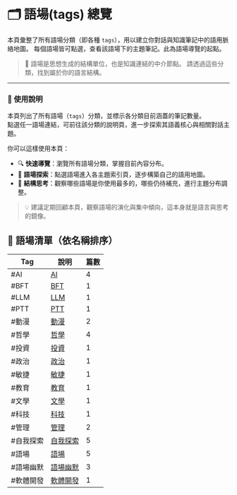 # 🗂 語場(tags) 總覽

本頁彙整了所有語場分類（即各種 `tags`），用以建立你對話與知識筆記中的語用脈絡地圖。
每個語場皆可點選，查看該語場下的主題筆記。此為語場導覽的起點。

> 📌 語場是思想生成的結構單位，也是知識連結的中介節點。
> 請透過這些分類，找到屬於你的語言結構。

---

### 📖 使用說明

本頁列出了所有語場（`tags`）分類，並標示各分類目前涵蓋的筆記數量。  
點選任一語場連結，可前往該分類的說明頁，進一步探索其語義核心與相關對話主題。

你可以這樣使用本頁：

- 🔍 **快速導覽**：瀏覽所有語場分類，掌握目前內容分布。
- 🧭 **語場探索**：點選語場進入各主題索引頁，逐步構築自己的語用地圖。
- 🧱 **結構思考**：觀察哪些語場是你使用最多的，哪些仍待補充，進行主題分布調整。

> 💡 建議定期回顧本頁，觀察語場的演化與集中傾向，這本身就是語言與思考的鏡像。
## 🧾 語場清單（依名稱排序）

| Tag | 說明 | 篇數 |
|-----|-------|-------|
| #AI | [AI](/tags/AI.md) | 4 |
| #BFT | [BFT](/tags/BFT.md) | 1 |
| #LLM | [LLM](/tags/LLM.md) | 1 |
| #PTT | [PTT](/tags/PTT.md) | 1 |
| #動漫 | [動漫](/tags/動漫.md) | 2 |
| #哲學 | [哲學](/tags/哲學.md) | 4 |
| #投資 | [投資](/tags/投資.md) | 1 |
| #政治 | [政治](/tags/政治.md) | 1 |
| #敏捷 | [敏捷](/tags/敏捷.md) | 1 |
| #教育 | [教育](/tags/教育.md) | 1 |
| #文學 | [文學](/tags/文學.md) | 1 |
| #科技 | [科技](/tags/科技.md) | 1 |
| #管理 | [管理](/tags/管理.md) | 2 |
| #自我探索 | [自我探索](/tags/自我探索.md) | 5 |
| #語場 | [語場](/tags/語場.md) | 5 |
| #語場幽默 | [語場幽默](/tags/語場幽默.md) | 3 |
| #軟體開發 | [軟體開發](/tags/軟體開發.md) | 1 |
